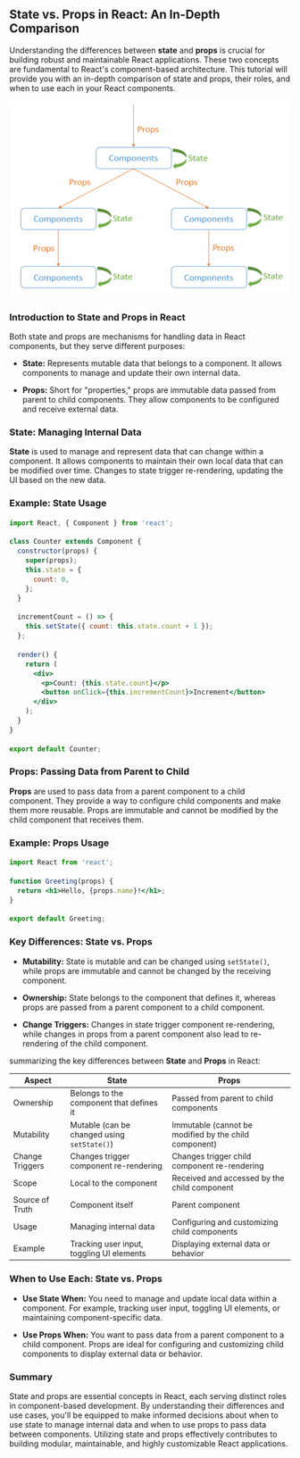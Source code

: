 ## State vs. Props in React: An In-Depth Comparison

Understanding the differences between **state** and **props** is crucial for building robust and maintainable React applications. These two concepts are fundamental to React's component-based architecture. This tutorial will provide you with an in-depth comparison of state and props, their roles, and when to use each in your React components.

![](../Assets/React/StateAndProps.png)

### Introduction to State and Props in React

Both state and props are mechanisms for handling data in React components, but they serve different purposes:

- **State:** Represents mutable data that belongs to a component. It allows components to manage and update their own internal data.

- **Props:** Short for "properties," props are immutable data passed from parent to child components. They allow components to be configured and receive external data.

### State: Managing Internal Data

**State** is used to manage and represent data that can change within a component. It allows components to maintain their own local data that can be modified over time. Changes to state trigger re-rendering, updating the UI based on the new data.

### Example: State Usage

```jsx
import React, { Component } from 'react';

class Counter extends Component {
  constructor(props) {
    super(props);
    this.state = {
      count: 0,
    };
  }

  incrementCount = () => {
    this.setState({ count: this.state.count + 1 });
  };

  render() {
    return (
      <div>
        <p>Count: {this.state.count}</p>
        <button onClick={this.incrementCount}>Increment</button>
      </div>
    );
  }
}

export default Counter;
```

### Props: Passing Data from Parent to Child

**Props** are used to pass data from a parent component to a child component. They provide a way to configure child components and make them more reusable. Props are immutable and cannot be modified by the child component that receives them.

### Example: Props Usage

```jsx
import React from 'react';

function Greeting(props) {
  return <h1>Hello, {props.name}!</h1>;
}

export default Greeting;
```

### Key Differences: State vs. Props

- **Mutability:** State is mutable and can be changed using `setState()`, while props are immutable and cannot be changed by the receiving component.

- **Ownership:** State belongs to the component that defines it, whereas props are passed from a parent component to a child component.

- **Change Triggers:** Changes in state trigger component re-rendering, while changes in props from a parent component also lead to re-rendering of the child component.

summarizing the key differences between **State** and **Props** in React:

| Aspect           | State                                     | Props                                       |
|------------------|-------------------------------------------|---------------------------------------------|
| Ownership        | Belongs to the component that defines it  | Passed from parent to child components     |
| Mutability       | Mutable (can be changed using `setState()`) | Immutable (cannot be modified by the child component) |
| Change Triggers  | Changes trigger component re-rendering    | Changes trigger child component re-rendering |
| Scope            | Local to the component                    | Received and accessed by the child component |
| Source of Truth  | Component itself                          | Parent component                           |
| Usage            | Managing internal data                    | Configuring and customizing child components |
| Example          | Tracking user input, toggling UI elements | Displaying external data or behavior        |


### When to Use Each: State vs. Props

- **Use State When:** You need to manage and update local data within a component. For example, tracking user input, toggling UI elements, or maintaining component-specific data.

- **Use Props When:** You want to pass data from a parent component to a child component. Props are ideal for configuring and customizing child components to display external data or behavior.

### Summary

State and props are essential concepts in React, each serving distinct roles in component-based development. By understanding their differences and use cases, you'll be equipped to make informed decisions about when to use state to manage internal data and when to use props to pass data between components. Utilizing state and props effectively contributes to building modular, maintainable, and highly customizable React applications.